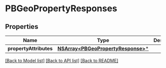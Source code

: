 # PBGeoPropertyResponses

## Properties
Name | Type | Description | Notes
------------ | ------------- | ------------- | -------------
**propertyAttributes** | [**NSArray&lt;PBGeoPropertyResponse&gt;***](PBGeoPropertyResponse.md) |  | [optional] 

[[Back to Model list]](../README.md#documentation-for-models) [[Back to API list]](../README.md#documentation-for-api-endpoints) [[Back to README]](../README.md)


